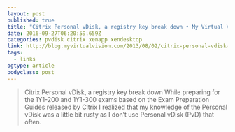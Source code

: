 ```yaml
---
layout: post
published: true
title: "Citrix Personal vDisk, a registry key break down • My Virtual Vision"
date: 2016-09-27T06:20:59.659Z
categories: pvdisk citrix xenapp xendesktop 
link: http://blog.myvirtualvision.com/2013/08/02/citrix-personal-vdisk-and-an-reg-key-break-down/
tags:
  - links
ogtype: article
bodyclass: post
---
```


> Citrix Personal vDisk, a registry key break down
While preparing for the 1Y1-200 and 1Y1-300 exams based on the Exam Preparation Guides released by Citrix I realized that my knowledge of the Personal vDisk was a little bit rusty as I don’t use Personal vDisk (PvD) that often.


 

